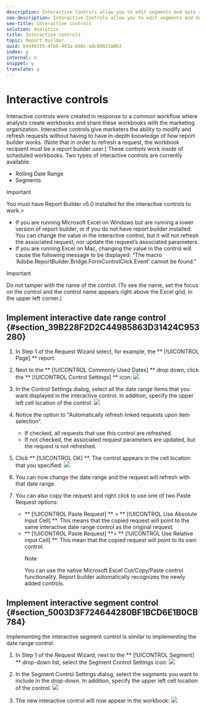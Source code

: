 ```yaml
---
description: Interactive Controls allow you to edit segments and date ranges for one or more requests directly from the worksheet. This gives you more flexibility when updating report builder requests.
seo-description: Interactive Controls allow you to edit segments and date ranges for one or more requests directly from the worksheet. This gives you more flexibility when updating report builder requests.
seo-title: Interactive controls
solution: Analytics
title: Interactive controls
topic: Report builder
uuid: bd448155-4fb6-493a-b88c-adc88823a8b3
index: y
internal: n
snippet: y
translate: y
---
```


# Interactive controls

Interactive controls were created in response to a common workflow where analysts create workbooks and share these workbooks with the marketing organization. Interactive controls give marketers the ability to modify and refresh requests without having to have in-depth knowledge of how report builder works. (Note that in order to refresh a request, the workbook recipient must be a report builder user.) These controls work inside of scheduled workbooks. Two types of interactive controls are currently available: 
* Rolling Date Range
* Segments


>[!IMPORTANT]
>
>You must have Report Builder v5.0 installed for the interactive controls to work.>
>* If you are running Microsoft Excel on Windows but are running a lower version of report builder, or if you do not have report builder installed: You can change the value in the interactive control, but it will not refresh the associated request, nor update the request’s associated parameters.
>* If you are running Excel on Mac, changing the value in the control will cause the following message to be displayed: “The macro ‘Adobe.ReportBuilder.Bridge.FormControlClick.Event’ cannot be found."



>[!IMPORTANT]
>
>Do not tamper with the name of the control. (To see the name, set the focus on the control and the control name appears right above the Excel grid, in the upper left corner.)


## Implement interactive date range control {#section_39B228F2D2C44985863D31424C953280}


1. In Step 1 of the Request Wizard select, for example, the ** [!UICONTROL  Page] ** report.
1. Next to the ** [!UICONTROL  Commonly Used Dates] ** drop down, click the ** [!UICONTROL  Control Settings] ** icon: ![](../../assets/date_range_control.png) 

1. In the Control Settings dialog, select all the date range items that you want displayed in the interactive control. In addition, specify the upper left cell location of the control. ![](../../assets/control_settings.png) 

1. Notice the option to "Automatically refresh linked requests upon item selection”. 
    * If checked, all requests that use this control are refreshed.
    * If not checked, the associated request parameters are updated, but the request is not refreshed.

1. Click ** [!UICONTROL  OK] **. The control appears in the cell location that you specified: ![](../../assets/date_range_control_interactive.png) 

1. You can now change the date range and the request will refresh with that date range.
1. You can also copy the request and right click to use one of two Paste Request options: 
    * ** [!UICONTROL  Paste Request] ** > ** [!UICONTROL  Use Absolute Input Cell] **. This means that the copied request will point to the same interactive date range control as the original request.
    * ** [!UICONTROL  Paste Request] **> ** [!UICONTROL  Use Relative input Cell] **. This mean that the copied request will point to its own control. 
      >[!NOTE]
      >
      >You can use the native Microsoft Excel Cut/Copy/Paste control functionality. Report builder automatically recognizes the newly added controls.



## Implement interactive segment control {#section_5003D3F724644280BF1BCD6E1B0CB784}

Implementing the interactive segment control is similar to implementing the date range control. 

1. In Step 1 of the Request Wizard, next to the ** [!UICONTROL  Segment] ** drop-down list, select the Segment Control Settings icon: ![](../../assets/segment_interactive_1.png) 

1. In the Segment Control Settings dialog, select the segments you want to include in the drop-down. In addition, specify the upper left cell location of the control. ![](../../assets/segment_drop_down_properties.png) 

1. The new interactive control will now appear in the workbook: ![](../../assets/segment_interactive_3.png) 


